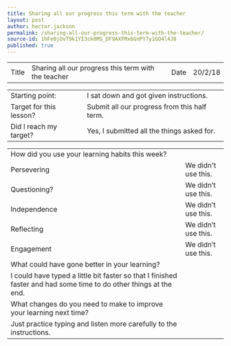 ```yaml
---
title: Sharing all our progress this term with the teacher
layout: post
author: hector.jackson
permalink: /sharing-all-our-progress-this-term-with-the-teacher/
source-id: 1hFe0jOvT9k1YI3ck0MS_DF9AXFMx6GnPY7y1GO4l4J8
published: true
---
```

<table>
  <tr>
    <td>Title</td>
    <td>Sharing all our progress this term with the teacher</td>
    <td>Date</td>
    <td>20/2/18</td>
  </tr>
</table>


<table>
  <tr>
    <td>Starting point:</td>
    <td>I sat down and got given instructions.</td>
  </tr>
  <tr>
    <td>Target for this lesson?</td>
    <td>Submit all our progress from this half term.</td>
  </tr>
  <tr>
    <td>Did I reach my target? </td>
    <td>Yes, I submitted all the things asked for.</td>
  </tr>
</table>


<table>
  <tr>
    <td>How did you use your learning habits this week?</td>
    <td></td>
  </tr>
  <tr>
    <td>Persevering</td>
    <td>We didn't use this.</td>
  </tr>
  <tr>
    <td>Questioning?</td>
    <td>We didn’t use this.</td>
  </tr>
  <tr>
    <td>Independence</td>
    <td>We didn’t use this.</td>
  </tr>
  <tr>
    <td>Reflecting</td>
    <td>We didn’t use this.</td>
  </tr>
  <tr>
    <td>Engagement</td>
    <td>We didn’t use this.</td>
  </tr>
  <tr>
    <td>What could have gone better in your learning?</td>
    <td></td>
  </tr>
  <tr>
    <td>I could have typed a little bit faster so that I finished faster and had some time to do other things at the end.</td>
    <td></td>
  </tr>
  <tr>
    <td>What changes do you need to make to improve your learning next time?</td>
    <td></td>
  </tr>
  <tr>
    <td>Just practice typing and listen more carefully to the instructions.</td>
    <td></td>
  </tr>
</table>


